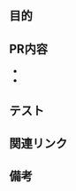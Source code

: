## 目的
<!-- 
どこの機能をなぜ変更したのか
-->

## PR内容
<!--
変更内容を箇条書き
可能であれば変更点の方針も記載すること
-->
- 
- 


## テスト
<!--
動作確認の手順や事前検証する観点を明記する
-->

## 関連リンク

## 備考
